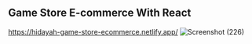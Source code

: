 ## Game Store E-commerce With React

https://hidayah-game-store-ecommerce.netlify.app/
![Screenshot (226)](https://github.com/HidayahJadaan/Game-Store-eCommerce_ReactJS/assets/121747756/78e390c3-3baf-4471-b1d8-d623dc417608)
